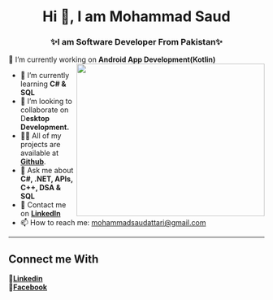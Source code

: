 <center><h1 align="center">Hi 👋, I am Mohammad Saud</h1></center>

<h3 align="center">✨I am Software 
Developer From Pakistan✨</h3>

 🔭 I’m currently working on **Android App Development(Kotlin)**  
 <img src="https://github.com/saudattari/saudattari/assets/117003607/6d84fdc1-478b-4437-8ecc-ff276b173f4f" width="370px" height="300px" align="right" margin-bottom="50px">
- 🌱 I’m currently learning **C# & SQL**
- 👯 I’m looking to collaborate on D**esktop Development.**
- 👨‍💻 All of my projects are available at <a href="https://github.com/saudattari">**Github**</a>.
- 💬 Ask me about **C#, .NET, APIs, C++, DSA & SQL**
- 📝 Contact me on <a href="https://www.linkedin.com/in/mohammad-saud-attari/">**LinkedIn**</a>
- 📫 How to reach me: mohammadsaudattari@gmail.com
<hr>
<h2>Connect me With</h2>
🥇<a href="https://www.linkedin.com/in/mohammad-saud-attari/"><b>Linkedin</b></a><br>
🥈<a href="https://www.facebook.com/profile.php?id=100078884674380"><b>Facebook</b></a>
